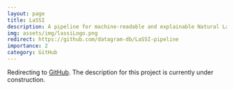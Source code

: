 ```yaml
---
layout: page
title: LaSSI
description: A pipeline for machine-readable and explainable Natural Language Processing.
img: assets/img/lassiLogo.png
redirect: https://github.com/datagram-db/LaSSI-pipeline
importance: 2
category: GitHub
---
```


Redirecting to [GitHub](https://github.com/datagram-db/LaSSI-pipeline). The description for this project is currently under construction. 
